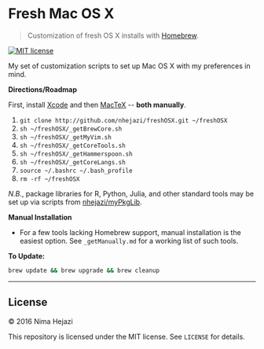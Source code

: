 # Fresh Mac OS X
> Customization of fresh OS X installs with [Homebrew](http://brew.sh/).

[![MIT license](http://img.shields.io/badge/license-MIT-brightgreen.svg)](http://opensource.org/licenses/MIT)

My set of customization scripts to set up Mac OS X with my preferences in mind.

**Directions/Roadmap**

First, install
[Xcode](https://itunes.apple.com/us/app/xcode/id497799835?mt=12) and then 
[MacTeX](https://tug.org/mactex/downloading.html) -- __both manually__.

1. `git clone http://github.com/nhejazi/freshOSX.git ~/freshOSX`
2. `sh ~/freshOSX/_getBrewCore.sh`
3. `sh ~/freshOSX/_getMyVim.sh`
4. `sh ~/freshOSX/_getCoreTools.sh`
5. `sh ~/freshOSX/_getHammerspoon.sh`
6. `sh ~/freshOSX/_getCoreLangs.sh`
7. `source ~/.bashrc ~/.bash_profile`
8. `rm -rf ~/freshOSX`

_N.B._, package libraries for R, Python, Julia, and other standard tools may be 
set up via scripts from [nhejazi/myPkgLib](https://github.com/nhejazi/myPkgLib).

**Manual Installation**

* For a few tools lacking Homebrew support, manual installation is the easiest
  option. See `_getManually.md` for a working list of such tools.

__To Update:__ 
```bash
brew update && brew upgrade && brew cleanup
```

---

## License

&copy; 2016 Nima Hejazi

This repository is licensed under the MIT license. See `LICENSE` for details.
